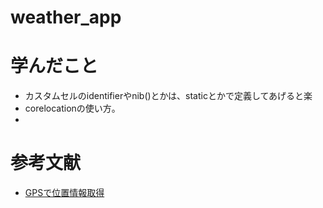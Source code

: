 # weather_app

# 学んだこと
- カスタムセルのidentifierやnib()とかは、staticとかで定義してあげると楽
- corelocationの使い方。
- 

# 参考文献
- [GPSで位置情報取得](http://www.office-matsunaga.biz/ios/description.php?id=14)
